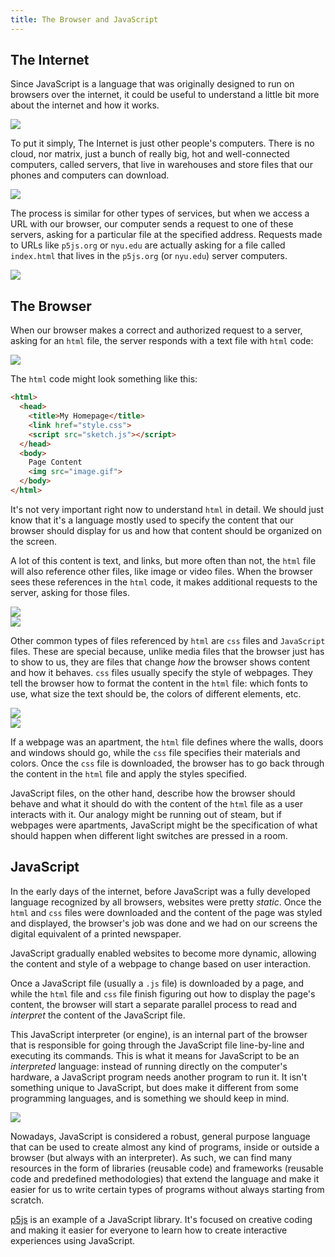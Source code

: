 ```yaml
---
title: The Browser and JavaScript
---
```

## The Internet

Since JavaScript is a language that was originally designed to run on browsers over the internet, it could be useful to understand a little bit more about the internet and how it works.

<div class="scaled-images">
  <img src="{{ '/assets/images/week01/internet-00.jpg' | relative_url }}">
</div>

To put it simply, The Internet is just other people's computers. There is no cloud, nor matrix, just a bunch of really big, hot and well-connected computers, called servers, that live in warehouses and store files that our phones and computers can download.

<div class="scaled-images">
  <img src="{{ '/assets/images/week01/internet-01.jpg' | relative_url }}">
</div>

The process is similar for other types of services, but when we access a URL with our browser, our computer sends a request to one of these servers, asking for a particular file at the specified address. Requests made to URLs like `p5js.org` or `nyu.edu` are actually asking for a file called `index.html` that lives in the `p5js.org` (or `nyu.edu`) server computers.

<div class="scaled-images">
  <img src="{{ '/assets/images/week01/request-00.jpg' | relative_url }}">
</div>

## The Browser

When our browser makes a correct and authorized request to a server, asking for an `html` file, the server responds with a text file with `html` code:

<div class="scaled-images">
  <img src="{{ '/assets/images/week01/request-01.jpg' | relative_url }}">
</div>

The `html` code might look something like this:
```html
<html>
  <head>
    <title>My Homepage</title>
    <link href="style.css">
    <script src="sketch.js"></script>
  </head>
  <body>
    Page Content
    <img src="image.gif">
  </body>
</html>
```

It's not very important right now to understand `html` in detail. We should just know that it's a language mostly used to specify the content that our browser should display for us and how that content should be organized on the screen.

A lot of this content is text, and links, but more often than not, the `html` file will also reference other files, like image or video files. When the browser sees these references in the `html` code, it makes additional requests to the server, asking for those files.

<div class="scaled-images">
  <img src="{{ '/assets/images/week01/request-02.jpg' | relative_url }}">
</div>

<div class="scaled-images">
  <img src="{{ '/assets/images/week01/request-03.jpg' | relative_url }}">
</div>

Other common types of files referenced by `html` are `css` files and `JavaScript` files. These are special because, unlike media files that the browser just has to show to us, they are files that change *how* the browser shows content and how it behaves.
`css` files usually specify the style of webpages. They tell the browser how to format the content in the `html` file: which fonts to use, what size the text should be, the colors of different elements, etc.

<div class="scaled-images">
  <img src="{{ '/assets/images/week01/request-04.jpg' | relative_url }}">
</div>

<div class="scaled-images">
  <img src="{{ '/assets/images/week01/request-05.jpg' | relative_url }}">
</div>

If a webpage was an apartment, the `html` file defines where the walls, doors and windows should go, while the `css` file specifies their materials and colors. Once the `css` file is downloaded, the browser has to go back through the content in the `html` file and apply the styles specified.

JavaScript files, on the other hand, describe how the browser should behave and what it should do with the content of the `html` file as a user interacts with it. Our analogy might be running out of steam, but if webpages were apartments, JavaScript might be the specification of what should happen when different light switches are pressed in a room.

## JavaScript

In the early days of the internet, before JavaScript was a fully developed language recognized by all browsers, websites were pretty *static*. Once the `html` and `css` files were downloaded and the content of the page was styled and displayed, the browser's job was done and we had on our screens the digital equivalent of a printed newspaper.

JavaScript gradually enabled websites to become more dynamic, allowing the content and style of a webpage to change based on user interaction.

Once a JavaScript file (usually a `.js` file) is downloaded by a page, and while the `html` file and `css` file finish figuring out how to display the page's content, the browser will start a separate parallel process to read and *interpret* the content of the JavaScript file.

This JavaScript interpreter (or engine), is an internal part of the browser that is responsible for going through the JavaScript file line-by-line and executing its commands. This is what it means for JavaScript to be an *interpreted* language: instead of running directly on the computer's hardware, a JavaScript program needs another program to run it. It isn't something unique to JavaScript, but does make it different from some programming languages, and is something we should keep in mind.

<div class="scaled-images">
  <img src="{{ '/assets/images/week01/JavaScript.jpg' | relative_url }}">
</div>

Nowadays, JavaScript is considered a robust, general purpose language that can be used to create almost any kind of programs, inside or outside a browser (but always with an interpreter). As such, we can find many resources in the form of libraries (reusable code) and frameworks (reusable code and predefined methodologies) that extend the language and make it easier for us to write certain types of programs without always starting from scratch.

[p5js](https://p5js.org/) is an example of a JavaScript library. It's focused on creative coding and making it easier for everyone to learn how to create interactive experiences using JavaScript.

